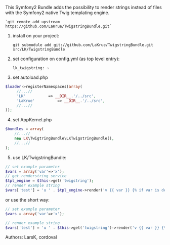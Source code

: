 This Symfony2 Bundle adds the possibility to render strings instead of files with the Symfony2 native Twig templating engine.

    `git remote add upstream https://github.com/LaKrue/TwigstringBundle.git`

1. install on your project:

    `git submodule add git://github.com/LaKrue/TwigstringBundle.git src/LK/TwigstringBundle`

2. set configuration on config.yml (as top level entry):

    `lk_twigstring: ~`

3. set autoload.php

``` php
$loader->registerNamespaces(array(
     //...//
     'LK'          => __DIR__.'/../src',
     'LaKrue'          => __DIR__.'/../src',
     //...//
));
````

4. set AppKernel.php

``` php
$bundles = array(
    //...//
    new LK\TwigtringBundle\LKTwigstringBundle(),
    //...//
);
```

5. use LK/TwigstringBundle:

``` php
// set example parameter
$vars = array('var'=>'x');
// get renderstring service
$tpl_engine = $this->get('twigstring');
// render example string
$vars['test'] = 'u ' . $tpl_engine->render('v {{ var }} {% if var is defined %} y {% endif %} z{% for i in 1..5 %} {{ i }}{% endfor %}', $vars);
```

or use the short way:

``` php
// set example parameter
$vars = array('var'=>'x');

// render example string
$vars['test'] = 'u ' . $this->get('twigstring')->render('v {{ var }} {% if var is defined %} y {% endif %} z{% for i in 1..5 %} {{ i }}{% endfor %}', $vars);
```


Authors:
LarsK, cordoval